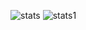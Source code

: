 ![stats](https://github-readme-stats.vercel.app/api?username=RPowell-C)     ![stats1](https://github-readme-stats.vercel.app/api/top-langs/?username=RPowell-C&layout=compact)
